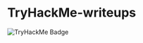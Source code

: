# TryHackMe-writeups

![TryHackMe Badge]([https://tryhackme-badges.s3.amazonaws.com/4706136.png](https://tryhackme.com/api/v2/badges/public-profile?userPublicId=4706136))

